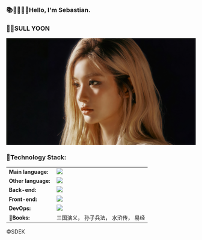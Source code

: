 <h3 align="left">📚🧑🏻‍💻🔮Hello, I'm Sebastian.</h3>
<h3 align="left">🫰🏻SULL YOON</h3>

<p align="center"><img align="center" src="img/sullyoon_1.jpg"/></p>

<h3 align="left">🦧Technology Stack:</h3>
<table>
        <tr>
        <td style="font-weight: bold; padding-right: 10px; vertical-align: center; border: none;">Main language:</td>
        <td><img height="40" src="https://skillicons.dev/icons?i=java"/></td>
    </tr>
        <tr>
        <td style="font-weight: bold; padding-right: 10px; vertical-align: center; border: none;">Other language:</td>
        <td><img height="40" src="https://skillicons.dev/icons?i=js,ts,swift"/></td>
    </tr>
    <tr>
        <td style="font-weight: bold; padding-right: 10px; vertical-align: center; border: none;">Back-end:</td>
        <td><img height="40" src="https://skillicons.dev/icons?i=spring,nestjs"/></td>
    </tr>
  <tr>
        <td style="font-weight: bold; padding-right: 10px; vertical-align: center; border: none;">Front-end:</td>
        <td><img height="40" src="https://skillicons.dev/icons?i=vuejs,react,tailwind"/></td>
  </tr>
  <tr>
            <td style="font-weight: bold; padding-right: 10px; vertical-align: center; border: none;">DevOps:</td>
        <td><img height="40" src="https://skillicons.dev/icons?i=docker,jenkins,bun,git,aws,idea,apple"/></td>
  </tr>
        <tr>
                <td style="font-weight: bold; padding-right: 10px; vertical-align: center; border: none;">📖Books:</td>
                <td>三国演义， 孙子兵法， 水浒传， 易经</td>
        </tr>
</table>
<p align="left">&copy;SDEK</p>
